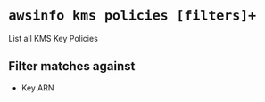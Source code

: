 # `awsinfo kms policies [filters]+`

List all KMS Key Policies

## Filter matches against

* Key ARN
